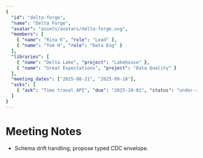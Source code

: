 ```yaml
---
{
  "id": "delta-forge",
  "name": "Delta Forge",
  "avatar": "assets/avatars/delta-forge.svg",
  "members": [
    { "name": "Rina K", "role": "Lead" },
    { "name": "Tom H", "role": "Data Eng" }
  ],
  "libraries": [
    { "name": "Delta Lake", "project": "Lakehouse" },
    { "name": "Great Expectations", "project": "Data Quality" }
  ],
  "meeting_dates": ["2025-08-21", "2025-09-18"],
  "asks": [
    { "ask": "Time travel API", "due": "2025-10-01", "status": "under-review" }
  ]
}
---
```


# Meeting Notes

- Schema drift handling; propose typed CDC envelope.

